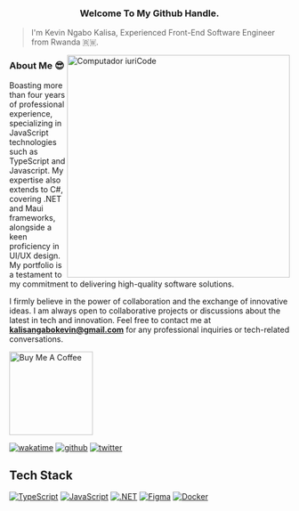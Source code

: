 <h3 align="center">Welcome To My Github Handle.</h3>

> I'm Kevin Ngabo Kalisa, Experienced Front-End Software Engineer from Rwanda 🇷🇼.

<img src="https://raw.githubusercontent.com/MicaelliMedeiros/micaellimedeiros/master/image/computer-illustration.png" min-width="400px" max-width="400px" width="400px" align="right" alt="Computador iuriCode">

### About Me :sunglasses:

Boasting more than four years of professional experience, specializing in JavaScript technologies such as TypeScript and Javascript. My expertise also extends to C#, covering .NET and Maui frameworks, alongside a keen proficiency in UI/UX design. My portfolio is a testament to my commitment to delivering high-quality software solutions.

I firmly believe in the power of collaboration and the exchange of innovative ideas. I am always open to collaborative projects or discussions about the latest in tech and innovation. Feel free to contact me at **kalisangabokevin@gmail.com** for any professional inquiries or tech-related conversations.


<a href="https://www.buymeacoffee.com/kevinkalisg" target="_blank"><img src="https://cdn.buymeacoffee.com/buttons/v2/default-blue.png" alt="Buy Me A Coffee" width="150" ></a>

[![wakatime](https://wakatime.com/badge/user/018cbf7c-8623-470c-ad5b-0b7f51ca3343.svg)](https://wakatime.com/kalisaNkevin)
[![github](https://img.shields.io/github/followers/kalisaNkevin?logo=github&style=plastic)](https://github.com/kalisaNkevin?tab=followers)
[![twitter](https://img.shields.io/twitter/follow/kalisakevin?style=plastic&logo=twitter&labelColor=595959&color=595959)](https://twitter.com/kalisakevin_)


## Tech Stack

[![TypeScript](https://img.shields.io/badge/TypeScript-3178C6?style=plastic&logo=typescript&logoColor=white)](https://www.typescriptlang.org/)
[![JavaScript](https://img.shields.io/badge/Javascript-F7DF1E?style=plastic&logo=javascript&logoColor=black)](https://developer.mozilla.org/en-US/docs/Web/JavaScript)
[![.NET](https://img.shields.io/badge/.NET-512BD4?style=plastic&logo=dotnet&logoColor=white)](https://dotnet.microsoft.com/)
[![Figma](https://img.shields.io/badge/Figma-F24E1E?style=plastic&logo=figma&logoColor=white)](https://www.figma.com/)
[![Docker](https://img.shields.io/badge/Docker-2496ED?style=plastic&logo=docker&logoColor=white)](https://www.docker.com/)

